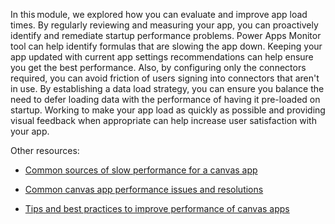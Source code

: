 In this module, we explored how you can evaluate and improve app load times. By regularly reviewing and measuring your app, you can proactively identify and remediate startup performance problems. Power Apps Monitor tool can help identify formulas that are slowing the app down. Keeping your app updated with current app settings recommendations can help ensure you get the best performance. Also, by configuring only the connectors required, you can avoid friction of users signing into connectors that aren't in use. By establishing a data load strategy, you can ensure you balance the need to defer loading data with the performance of having it pre-loaded on startup. Working to make your app load as quickly as possible and providing visual feedback when appropriate can help increase user satisfaction with your app.

Other resources:

- [Common sources of slow performance for a canvas app](/powerapps/maker/canvas-apps/slow-performance-sources)

- [Common canvas app performance issues and resolutions](/powerapps/maker/canvas-apps/common-performance-issue-resolutions)

- [Tips and best practices to improve performance of canvas apps](/powerapps/maker/canvas-apps/performance-tips)
